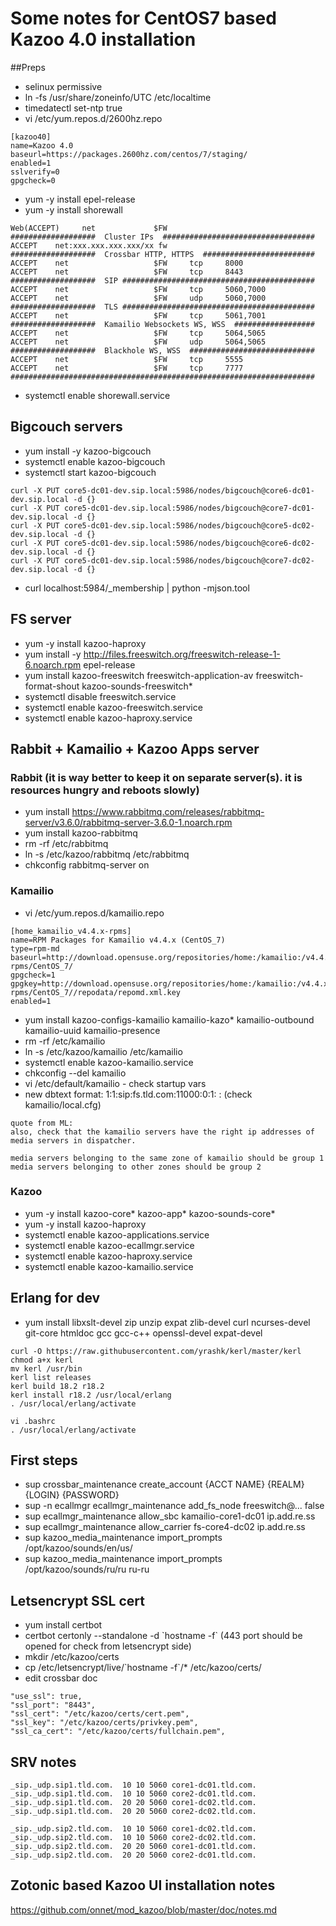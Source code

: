 # Some notes for CentOS7 based Kazoo 4.0 installation
##Preps
- selinux permissive
- ln -fs /usr/share/zoneinfo/UTC /etc/localtime
- timedatectl set-ntp true
- vi /etc/yum.repos.d/2600hz.repo
```
[kazoo40]
name=Kazoo 4.0
baseurl=https://packages.2600hz.com/centos/7/staging/
enabled=1
sslverify=0
gpgcheck=0
```
- yum -y install epel-release
- yum -y install shorewall
```
Web(ACCEPT)     net             $FW
###################  Cluster IPs  ##################################
ACCEPT    net:xxx.xxx.xxx.xxx/xx fw
###################  Crossbar HTTP, HTTPS  #########################
ACCEPT    net                   $FW     tcp     8000
ACCEPT    net                   $FW     tcp     8443
###################  SIP ###########################################
ACCEPT    net                   $FW     tcp     5060,7000
ACCEPT    net                   $FW     udp     5060,7000
###################  TLS ###########################################
ACCEPT    net                   $FW     tcp     5061,7001
###################  Kamailio Websockets WS, WSS  ##################
ACCEPT    net                   $FW     tcp     5064,5065
ACCEPT    net                   $FW     udp     5064,5065
###################  Blackhole WS, WSS  ############################
ACCEPT    net                   $FW     tcp     5555
ACCEPT    net                   $FW     tcp     7777
####################################################################
```
- systemctl enable shorewall.service


## Bigcouch servers
- yum install -y kazoo-bigcouch
- systemctl enable kazoo-bigcouch
- systemctl start kazoo-bigcouch
```
curl -X PUT core5-dc01-dev.sip.local:5986/nodes/bigcouch@core6-dc01-dev.sip.local -d {}
curl -X PUT core5-dc01-dev.sip.local:5986/nodes/bigcouch@core7-dc01-dev.sip.local -d {}
curl -X PUT core5-dc01-dev.sip.local:5986/nodes/bigcouch@core5-dc02-dev.sip.local -d {}
curl -X PUT core5-dc01-dev.sip.local:5986/nodes/bigcouch@core6-dc02-dev.sip.local -d {}
curl -X PUT core5-dc01-dev.sip.local:5986/nodes/bigcouch@core7-dc02-dev.sip.local -d {}
```
- curl localhost:5984/_membership | python -mjson.tool

## FS server
- yum -y install kazoo-haproxy
- yum install -y http://files.freeswitch.org/freeswitch-release-1-6.noarch.rpm epel-release
- yum install kazoo-freeswitch freeswitch-application-av freeswitch-format-shout kazoo-sounds-freeswitch*
- systemctl disable freeswitch.service
- systemctl enable kazoo-freeswitch.service
- systemctl enable kazoo-haproxy.service

## Rabbit + Kamailio + Kazoo Apps server

### Rabbit (it is way better to keep it on separate server(s). it is resources hungry and reboots slowly)
- yum install https://www.rabbitmq.com/releases/rabbitmq-server/v3.6.0/rabbitmq-server-3.6.0-1.noarch.rpm
- yum install kazoo-rabbitmq
- rm -rf /etc/rabbitmq
- ln -s /etc/kazoo/rabbitmq /etc/rabbitmq
- chkconfig rabbitmq-server on

### Kamailio
- vi /etc/yum.repos.d/kamailio.repo
```
[home_kamailio_v4.4.x-rpms]
name=RPM Packages for Kamailio v4.4.x (CentOS_7)
type=rpm-md
baseurl=http://download.opensuse.org/repositories/home:/kamailio:/v4.4.x-rpms/CentOS_7/
gpgcheck=1
gpgkey=http://download.opensuse.org/repositories/home:/kamailio:/v4.4.x-rpms/CentOS_7//repodata/repomd.xml.key
enabled=1
```
- yum install kazoo-configs-kamailio kamailio-kazo* kamailio-outbound kamailio-uuid kamailio-presence
- rm -rf /etc/kamailio
- ln -s /etc/kazoo/kamailio /etc/kamailio
- systemctl enable kazoo-kamailio.service
- chkconfig --del kamailio
- vi /etc/default/kamailio - check startup vars
- new dbtext format: 1:1:sip\:fs.tld.com\:11000:0:1: : (check kamailio/local.cfg)
```
quote from ML:
also, check that the kamailio servers have the right ip addresses of media servers in dispatcher.

media servers belonging to the same zone of kamailio should be group 1
media servers belonging to other zones should be group 2
```

### Kazoo
- yum -y install kazoo-core* kazoo-app* kazoo-sounds-core*
- yum -y install kazoo-haproxy
- systemctl enable kazoo-applications.service
- systemctl enable kazoo-ecallmgr.service
- systemctl enable kazoo-haproxy.service
- systemctl enable kazoo-kamailio.service

## Erlang for dev
- yum install libxslt-devel zip unzip expat zlib-devel curl ncurses-devel git-core htmldoc gcc gcc-c++ openssl-devel expat-devel
```
curl -O https://raw.githubusercontent.com/yrashk/kerl/master/kerl
chmod a+x kerl
mv kerl /usr/bin
kerl list releases
kerl build 18.2 r18.2
kerl install r18.2 /usr/local/erlang
. /usr/local/erlang/activate

vi .bashrc
. /usr/local/erlang/activate
```

## First steps

- sup crossbar_maintenance create_account {ACCT NAME} {REALM} {LOGIN} {PASSWORD}
- sup -n ecallmgr ecallmgr_maintenance add_fs_node freeswitch@... false
- sup ecallmgr_maintenance allow_sbc kamailio-core1-dc01 ip.add.re.ss
- sup ecallmgr_maintenance allow_carrier fs-core4-dc02 ip.add.re.ss
- sup kazoo_media_maintenance import_prompts /opt/kazoo/sounds/en/us/
- sup kazoo_media_maintenance import_prompts /opt/kazoo/sounds/ru/ru ru-ru

## Letsencrypt SSL cert
- yum install certbot
- certbot certonly --standalone -d \`hostname -f\` (443 port should be opened for check from letsencrypt side)
- mkdir /etc/kazoo/certs
- cp /etc/letsencrypt/live/\`hostname -f\`/* /etc/kazoo/certs/
- edit crossbar doc
```
"use_ssl": true,
"ssl_port": "8443",
"ssl_cert": "/etc/kazoo/certs/cert.pem",
"ssl_key": "/etc/kazoo/certs/privkey.pem",
"ssl_ca_cert": "/etc/kazoo/certs/fullchain.pem",
```

## SRV notes
```
_sip._udp.sip1.tld.com.  10 10 5060 core1-dc01.tld.com.
_sip._udp.sip1.tld.com.  10 10 5060 core2-dc01.tld.com.
_sip._udp.sip1.tld.com.  20 20 5060 core1-dc02.tld.com.
_sip._udp.sip1.tld.com.  20 20 5060 core2-dc02.tld.com.

_sip._udp.sip2.tld.com.  10 10 5060 core1-dc02.tld.com.
_sip._udp.sip2.tld.com.  10 10 5060 core2-dc02.tld.com.
_sip._udp.sip2.tld.com.  20 20 5060 core1-dc01.tld.com.
_sip._udp.sip2.tld.com.  20 20 5060 core2-dc01.tld.com.
```
## Zotonic based Kazoo UI installation notes
https://github.com/onnet/mod_kazoo/blob/master/doc/notes.md
